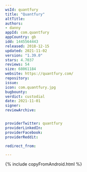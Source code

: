```yaml
---
wsId: quantfury
title: "Quantfury"
altTitle: 
authors:
- danny
appId: com.quantfury
appCountry: gb
idd: 1445564443
released: 2018-12-15
updated: 2021-11-02
version: "1.39.0"
stars: 4.7037
reviews: 54
size: 68061184
website: https://quantfury.com/
repository: 
issue: 
icon: com.quantfury.jpg
bugbounty: 
verdict: custodial
date: 2021-11-01
signer: 
reviewArchive:


providerTwitter: quantfury
providerLinkedIn: 
providerFacebook: 
providerReddit: 

redirect_from:

---
```


{% include copyFromAndroid.html %}
